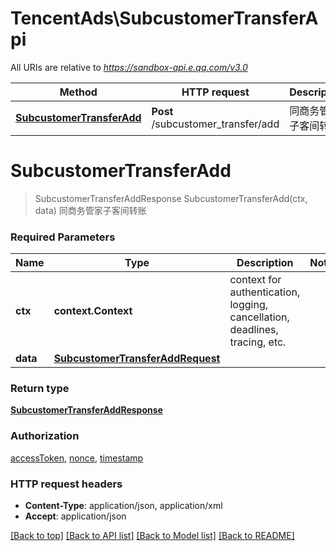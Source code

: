 # TencentAds\SubcustomerTransferApi

All URIs are relative to *https://sandbox-api.e.qq.com/v3.0*

Method | HTTP request | Description
------------- | ------------- | -------------
[**SubcustomerTransferAdd**](SubcustomerTransferApi.md#SubcustomerTransferAdd) | **Post** /subcustomer_transfer/add | 同商务管家子客间转账


# **SubcustomerTransferAdd**
> SubcustomerTransferAddResponse SubcustomerTransferAdd(ctx, data)
同商务管家子客间转账

### Required Parameters

Name | Type | Description  | Notes
------------- | ------------- | ------------- | -------------
 **ctx** | **context.Context** | context for authentication, logging, cancellation, deadlines, tracing, etc.
  **data** | [**SubcustomerTransferAddRequest**](SubcustomerTransferAddRequest.md)|  | 

### Return type

[**SubcustomerTransferAddResponse**](SubcustomerTransferAddResponse.md)

### Authorization

[accessToken](../README.md#accessToken), [nonce](../README.md#nonce), [timestamp](../README.md#timestamp)

### HTTP request headers

 - **Content-Type**: application/json, application/xml
 - **Accept**: application/json

[[Back to top]](#) [[Back to API list]](../README.md#documentation-for-api-endpoints) [[Back to Model list]](../README.md#documentation-for-models) [[Back to README]](../README.md)


